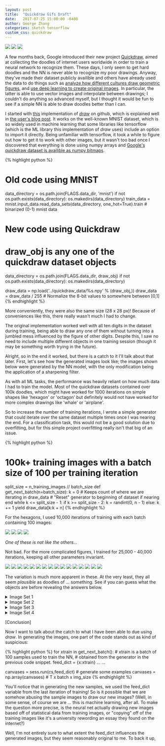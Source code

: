 ```yaml
---
layout: post
title:  "Quickdraw Gifs Draft"
date:   2017-07-25 15:00:00 -0400
author: George Zhang
categories: sketch tensorflow 
custom_css: quickdraw
---
```


<!--
{% if page.custom_css %}
  {% for stylesheet in page.custom_css %}
  <link rel="stylesheet" href="/css/{{ stylesheet }}.css" media="screen" type="text/css">
  {% endfor %}
{% endif %}
-->

<!--http://mattgemmell.com/page-specific-assets-with-jekyll/-->
<!--https://stackoverflow.com/questions/19331362/using-an-image-caption-in-markdown-jekyll-->

<span align="center" class="quickdraw-samples">
    <img src="http://i.imgur.com/esT7CSe.gif">
    <img src="http://i.imgur.com/qmBzM3w.gif">
    <img src="http://i.imgur.com/RwSc7sx.gif">
</span>

A few months back, Google introduced their new project [Quickdraw][quickdraw], aimed at collecting the doodles of internet users worldwide in order to train a neural network to recognize them. These days, I only seem to get hard doodles and the NN is never able to recognize my poor drawings. Anyway, they've made their dataset publicly availible and others have already used the data to do things such as [analyze how different cultures draw geometric figures][quickdraw-circle], and [use deep learning to create original images][quickdraw-circle]. In particular, the latter is able to use vector images and interpolate between drawings; I couldn't do anything so advanced myself, but I thought it would be fun to see if a simple NN is able to draw doodles better than I can.

I started with [this][draw] implementation of [*draw*][draw-paper] on github, which is explained well in [the user's blog post][draw-post]. It works on the well-known MNIST dataset, which is so widely used in machine learning that some libraries like tensorflow (which is the ML library this implementation of *draw* uses) include an option to import it directly. Being unfamiliar with tensorflow, it took a while to figure out how to get it to work with other images, but it wasn't too bad once I discovered that everything is done using numpy arrays and [Google's quickdraw dataset is availible as numpy bitmaps][quickdraw-data].

{% highlight python %}
# Old code using MNIST
data_directory = os.path.join(FLAGS.data_dir, 'mnist')
if not os.path.exists(data_directory):
	os.makedirs(data_directory)
train_data = mnist.input_data.read_data_sets(data_directory, one_hot=True).train # binarized (0-1) mnist data

# New code using Quickdraw
# draw_obj is any one of the quickdraw dataset objects
data_directory = os.path.join(FLAGS.data_dir, draw_obj)
if not os.path.exists(data_directory):
    os.makedirs(data_directory)

draw_data = np.load('../quickdraw_data/%s.npy' % (draw_obj,))
draw_data = draw_data / 255 # Normalize the 8-bit values to somewhere between [0,1]
{% endhighlight %}

More conveniently, they were also the same size (28 x 28 px)! Because of conveniences like this, there really wasn't much I had to change.

The original implementation worked well with all ten digits in the dataset during training, being able to draw any one of them without turning into a jumbled mess influenced by the figure of other digits. Despite this, I saw no need to include multiple different objects in one training session (though it may be something worth trying in the future).

Alright, so in the end it worked, but there is a catch to it I'll talk about that later. First, let's see how the generated images look like; the images shown below were generated by the NN model, with the only modification being the application of a sharpening filter.

As with all ML tasks, the performance was heavily reliant on how much data I had to train the model. Most of the quickdraw datasets contained over 100k doodles, which might have worked for 1000 iterations on simple shapes like 'hexagon' or 'octagon' but definitely would not have worked for more complex drawings like 'whale' or 'airplane'. 

So to increase the number of training iterations, I wrote a simple generator that could iterate over the same dataset multiple times once I was nearing the end. For a classification task, this would not be a good solution due to overfitting, but for this simple project overfitting really isn't that big of an issue.

{% highlight python %}
# 100k+ training images with a batch size of 100 per training iteration
split_size = n_training_images // batch_size
def get_next_batch(n=batch_size):
    k = 0 # Keeps count of where we are iterating in draw_data
    # "Reset" generator to beginning of dataset if nearing end
    while k <= split_size - 1:
        if k >= split_size - 2:
            k = randint(0, n - 1)
        else:
            k += 1
        yield draw_data[k:k + n]
{% endhighlight %}

For the hexagons, I used 10,000 iterations of training with each batch containing 100 images:

<span align="center" class="quickdraw-samples">
    <img src="http://i.imgur.com/64tkVKJ.png">
    <img src="http://i.imgur.com/agGYk6l.png">
    <img src="http://i.imgur.com/5bwHe0Y.png">
    <img src="http://i.imgur.com/KbEo5Qb.png">
</span>

*One of these is not like the others...*

Not bad. For the more complicated figures, I trained for 25,000 - 40,000 iterations, keeping all other parameters invariant.

<span align="center" class="quickdraw-samples">
    <img src="http://i.imgur.com/rP8iDan.png">
    <img src="http://i.imgur.com/yIwL7Ly.png">
    <img src="http://i.imgur.com/ZtkQLj0.png">
    <img src="http://i.imgur.com/8n9lauH.png">
</span>

<span align="center" class="quickdraw-samples">
    <img src="http://i.imgur.com/t3CVUzD.png">
    <img src="http://i.imgur.com/PzE7CMq.png">
    <img src="http://i.imgur.com/pKXeR7A.png">
    <img src="http://i.imgur.com/oEYS7Jg.png">
</span>

<span align="center" class="quickdraw-samples">
    <img src="http://i.imgur.com/HVa0AmE.png">
    <img src="http://i.imgur.com/TmC7DgR.png">
    <img src="http://i.imgur.com/SvPxcBv.png">
    <img src="http://i.imgur.com/Pu3KXrX.png">
</span>

<span align="center" class="quickdraw-samples">
    <img src="http://i.imgur.com/NbFCNTm.png">
    <img src="http://i.imgur.com/sAGfXJl.png">
    <img src="http://i.imgur.com/puNGX5Z.png">
    <img src="http://i.imgur.com/vlVt8AZ.png">
</span>


The variation is much more apparent in these. At the very least, they all seem *plausible* as doodles of ... something. See if you can guess what the objects are before revealing the answers below.

<!--
<div class="hidden-hover">
    <div class="hidden-text">Coffee Cup</div>
</div>
<div class="hidden-hover">
    <div class="hidden-text">Whale</div>
</div>
<div class="hidden-hover">
    <div class="hidden-text"><s>Palm Tree</s> Windmill</div>
</div>

<div>Test</div>
<div class="hidden-hover">Test 2</div>
<div class="hidden-text">Test 3</div>
<div class="hidden-hover">
    <div>Test 4</div>
</div>

Test
-->

<!--https://stackoverflow.com/questions/32814161/how-to-make-spoiler-text-in-github-wiki-pages-->
<details> 
  <summary>Image Set 1</summary>
   Apple, 25k iterations
</details>
<details> 
  <summary>Image Set 2</summary>
   Coffee Cup, 25k iterations
</details>
<details> 
  <summary>Image Set 3</summary>
   Whale, 40k iterations
</details>
<details> 
  <summary>Image Set 4</summary>
   <s>Palm Tree</s> <s>Scimitars</s> <s>Biohazard</s> Windmill, 25k iterations
</details>

[Conclusion]

Now I want to talk about the catch to what I have been able to due using *draw*. In generating the images, one part of the code stands out as kind of suspicious:

{% highlight python %}
for xtrain in get_next_batch():
    # xtrain is a batch of 100 samples used to train the NN,
    # obtained from the generator in the previous code snippet.
    feed_dict = {x:xtrain}
    ...
...

canvases = sess.run(cs,feed_dict) # generate some examples
canvases = np.array(canvases) # T x batch x img_size
{% endhighlight %}

You'll notice that in generating the new samples, we used the feed_dict variable from the last iteration of training! So is it possible that we are somehow abusing the sample images to draw our new images? (Well, in some sense, of course we are ... this is machine learning, after all. To make the question more precise, is the neural net actually drawing new images based off of statistical data from training images, or "copying" off of the training images like it's a university rewording an essay they found on the internet?)

Well, I'm not entirely sure to what extent the feed_dict influences the generated images, but they seem reasonably original to me. To back it up, 

<!--*Coffee cups.*-->
<!--
*Take a guess!*
Could you figure out what they were? If you guessed fish, you're wrong, because they're supposed to be whales. Okay, okay, maybe it wasn't that hard to tell. But if you can guess what this next one is, I'd be surprised.
*Palm Tree, Scimitars or Biohazard?*
-->
<!--Let's take a look at something even more complicated, 40,000 iterations of...-->



[sketch-boat]: http://sketchtoy.com/68231806
[sketch-plane]: http://sketchtoy.com/68231810
[sketch-truck]: http://sketchtoy.com/68231812
[quickdraw]: https://quickdraw.withgoogle.com/
[quickdraw-circle]: https://qz.com/994486/the-way-you-draw-circles-says-a-lot-about-you/
[quickdraw-magenta]: https://qz.com/994486/the-way-you-draw-circles-says-a-lot-about-you/
[draw]: https://github.com/ericjang/draw
[draw-post]: http://blog.evjang.com/2016/06/understanding-and-implementing.html
[draw-paper]: https://arxiv.org/pdf/1502.04623.pdf
[quickdraw-data]: https://console.cloud.google.com/storage/browser/quickdraw_dataset/full/numpy_bitmap